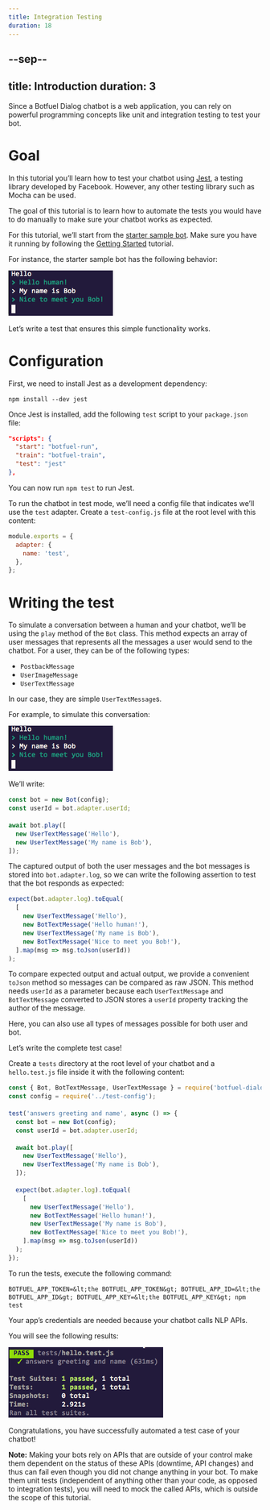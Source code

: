 ```yaml
---
title: Integration Testing
duration: 18
---
```


--sep--
---
title: Introduction
duration: 3
---

Since a Botfuel Dialog chatbot is a web application, you can rely on powerful programming concepts like unit and integration testing to test your bot.

# Goal

In this tutorial you’ll learn how to test your chatbot using <a href="https://facebook.github.io/jest/">Jest</a>, a testing library developed by Facebook. However, any other testing library such as Mocha can be used.

The goal of this tutorial is to learn how to automate the tests you would have to do manually to make sure your chatbot works as expected.

For this tutorial, we’ll start from the <a href="https://github.com/Botfuel/botfuel-sample-starter">starter sample bot</a>. Make sure you have it running by following the <a href="/#/codelab/getting-started" target="_blank">Getting Started</a> tutorial.

For instance, the starter sample bot has the following behavior:

<img src="https://github.com/Botfuel/tutorials/raw/master/integration-testing/images/testing-sample.png" alt="Testing sample"/>

Let’s write a test that ensures this simple functionality works.

# Configuration

First, we need to install Jest as a development dependency:

```shell
npm install --dev jest
```

Once Jest is installed, add the following `test` script to your `package.json` file:

```json
"scripts": {
  "start": "botfuel-run",
  "train": "botfuel-train",
  "test": "jest"
},
```

You can now run `npm test` to run Jest.

To run the chatbot in test mode, we’ll need a config file that indicates we’ll use the `test` adapter.
Create a `test-config.js` file at the root level with this content:

```javascript
module.exports = {
  adapter: {
    name: 'test',
  },
};
```

# Writing the test

To simulate a conversation between a human and your chatbot, we’ll be using the `play` method of the `Bot` class.
This method expects an array of user messages that represents all the messages a user would send to the chatbot. For a user, they can be of the following types:

* `PostbackMessage`
* `UserImageMessage`
* `UserTextMessage`

In our case, they are simple `UserTextMessage`s.

For example, to simulate this conversation:

<img src="https://github.com/Botfuel/tutorials/raw/master/integration-testing/images/testing-sample.png" alt="Testing sample"/>

We’ll write:

```javascript
const bot = new Bot(config);
const userId = bot.adapter.userId;

await bot.play([
  new UserTextMessage('Hello'),
  new UserTextMessage('My name is Bob'),
]);
```

The captured output of both the user messages and the bot messages is stored into `bot.adapter.log`, so we can write the following assertion to test that the bot responds as expected:

```javascript
expect(bot.adapter.log).toEqual(
  [
    new UserTextMessage('Hello'),
    new BotTextMessage('Hello human!'),
    new UserTextMessage('My name is Bob'),
    new BotTextMessage('Nice to meet you Bob!'),
  ].map(msg => msg.toJson(userId))
);
```

To compare expected output and actual output, we provide a convenient `toJson` method so messages can be compared as raw JSON. This method needs `userId` as a parameter because each `UserTextMessage` and `BotTextMessage` converted to JSON stores a `userId` property tracking the author of the message.

Here, you can also use all types of messages possible for both user and bot.

Let’s write the complete test case!

Create a `tests` directory at the root level of your chatbot and a `hello.test.js` file inside it with the following content:

```javascript
const { Bot, BotTextMessage, UserTextMessage } = require('botfuel-dialog');
const config = require('../test-config');

test('answers greeting and name', async () => {
  const bot = new Bot(config);
  const userId = bot.adapter.userId;

  await bot.play([
    new UserTextMessage('Hello'),
    new UserTextMessage('My name is Bob'),
  ]);

  expect(bot.adapter.log).toEqual(
    [
      new UserTextMessage('Hello'),
      new BotTextMessage('Hello human!'),
      new UserTextMessage('My name is Bob'),
      new BotTextMessage('Nice to meet you Bob!'),
    ].map(msg => msg.toJson(userId))
  );
});
```

To run the tests, execute the following command:

```shell
BOTFUEL_APP_TOKEN=&lt;the BOTFUEL_APP_TOKEN&gt; BOTFUEL_APP_ID=&lt;the BOTFUEL_APP_ID&gt; BOTFUEL_APP_KEY=&lt;the BOTFUEL_APP_KEY&gt; npm test
```

Your app’s credentials are needed because your chatbot calls NLP APIs.

You will see the following results:

<img src="https://github.com/Botfuel/tutorials/raw/master/integration-testing/images/testing-sample-2.png" alt="Testing output"/>

Congratulations, you have successfully automated a test case of your chatbot!

<b>Note:</b> Making your bots rely on APIs that are outside of your control make them dependent on the status of these APIs (downtime, API changes) and thus can fail even though you did not change anything in your bot. To make them unit tests (independent of anything other than your code, as opposed to integration tests), you will need to mock the called APIs, which is outside the scope of this tutorial.